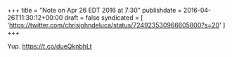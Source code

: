 +++
title = "Note on Apr 26 EDT 2016 at 7:30"
publishdate = 2016-04-26T11:30:12+00:00
draft = false
syndicated = [ 'https://twitter.com/chrisjohndeluca/status/724923530966605800?s=20' ]
+++

Yup.  https://t.co/dueQknbhLt
